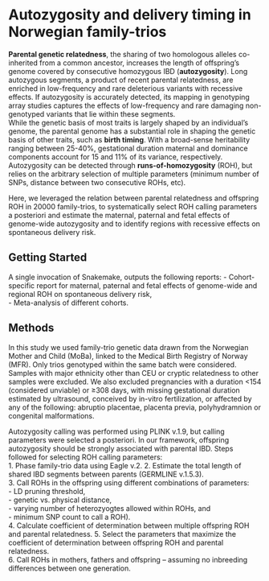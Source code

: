 # Autozygosity and delivery timing in Norwegian family-trios  


**Parental genetic relatedness**, the sharing of two homologous alleles co-inherited from a common ancestor, increases the length of offspring’s genome covered by consecutive homozygous IBD (**autozygosity**). Long autozygous segments, a product of recent parental relatedness, are enriched in low-frequency and rare deleterious variants with recessive effects. If autozygosity is accurately detected, its mapping in genotyping array studies captures the effects of low-frequency and rare damaging non-genotyped variants that lie within these segments.  
While the genetic basis of most traits is largely shaped by an individual’s genome, the parental genome has a substantial role in shaping the genetic basis of other traits, such as **birth timing**. With a broad-sense heritability ranging between 25-40%, gestational duration maternal and dominance components account for 15 and 11% of its variance, respectively.  
Autozygosity can be detected through **runs-of-homozygosity** (ROH), but relies on the arbitrary selection of multiple parameters (minimum number of SNPs, distance between two consecutive ROHs, etc).  

Here, we leveraged the relation between parental relatedness and offspring ROH in 20000 family-trios, to systematically  select ROH calling parameters a posteriori and estimate the maternal, paternal and fetal effects of genome-wide autozygosity and to identify regions with recessive effects on spontaneous delivery risk.  


## Getting Started  

A single invocation of Snakemake, outputs the following reports:
	- Cohort-specific report for maternal, paternal and fetal effects of genome-wide and regional ROH on spontaneous delivery risk,  
	- Meta-analysis of different cohorts.

## Methods

In this study we used family-trio genetic data drawn from the Norwegian Mother and Child (MoBa), linked to the Medical Birth Registry of Norway (MFR). Only trios genotyped within the same batch were considered. Samples with major ethnicity other than CEU or cryptic relatedness to other samples were excluded. We also excluded pregnancies with a duration <154 (considered unviable) or ≥308 days, with missing gestational duration estimated by ultrasound, conceived by in-vitro fertilization, or affected by any of the following: abruptio placentae, placenta previa, polyhydramnion or congenital malformations.  

Autozygosity calling was performed using PLINK v.1.9, but calling parameters were selected a posteriori. In our framework, offspring autozygosity should be strongly associated with parental IBD. Steps followed for selecting ROH calling parameters:  
	1. Phase family-trio data using Eagle v.2. 
	2. Estimate the total length of shared IBD segments between parents (GERMLINE v.1.5.3).   
	3. Call ROHs in the offspring using different combinations of parameters:  
									- LD pruning threshold,  
									- genetic vs. physical distance,  
									- varying number of heterozyogtes allowed within ROHs, and  
									- minimum SNP count to call a ROH).  
	4. Calculate coefficient of determination between multiple offspring ROH and parental relatedness.
	5. Select the parameters that maximize the coefficient of determination between offspring ROH and parental relatedness.   
	6. Call ROHs in mothers, fathers and offspring – assuming no inbreeding differences between one generation.  




